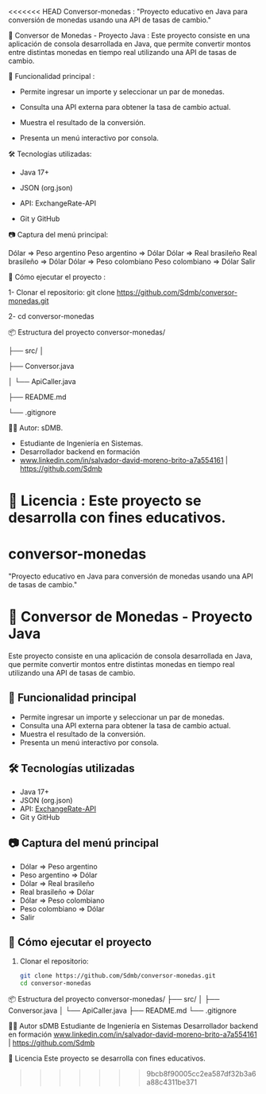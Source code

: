 <<<<<<< HEAD
Conversor-monedas :
"Proyecto educativo en Java para conversión de monedas usando una API de tasas de cambio."

💱 Conversor de Monedas - Proyecto Java :
Este proyecto consiste en una aplicación de consola desarrollada en Java, que permite convertir montos entre distintas monedas en tiempo real utilizando una API de tasas de cambio.

🚀 Funcionalidad principal : 

* Permite ingresar un importe y seleccionar un par de monedas.

* Consulta una API externa para obtener la tasa de cambio actual.

* Muestra el resultado de la conversión.

* Presenta un menú interactivo por consola.

🛠️ Tecnologías utilizadas:

* Java 17+

* JSON (org.json)

* API: ExchangeRate-API

* Git y GitHub


📷 Captura del menú principal:

Dólar => Peso argentino
Peso argentino => Dólar
Dólar => Real brasileño
Real brasileño => Dólar
Dólar => Peso colombiano
Peso colombiano => Dólar
Salir

🔧 Cómo ejecutar el proyecto :

1- Clonar el repositorio:
git clone https://github.com/Sdmb/conversor-monedas.git

2- cd conversor-monedas

📦 Estructura del proyecto conversor-monedas/ 

├── src/ │ 

├── Conversor.java 

│ └── ApiCaller.java 

├── README.md 

└── .gitignore

👨‍💻 Autor: sDMB.

* Estudiante de Ingeniería en Sistemas.
* Desarrollador backend en formación 
* www.linkedin.com/in/salvador-david-moreno-brito-a7a554161 | https://github.com/Sdmb

📄 Licencia :  Este proyecto se desarrolla con fines educativos.
=======
# conversor-monedas
"Proyecto educativo en Java para conversión de monedas usando una API de tasas de cambio."

# 💱 Conversor de Monedas - Proyecto Java

Este proyecto consiste en una aplicación de consola desarrollada en Java, que permite convertir montos entre distintas monedas en tiempo real utilizando una API de tasas de cambio.

## 🚀 Funcionalidad principal

- Permite ingresar un importe y seleccionar un par de monedas.
- Consulta una API externa para obtener la tasa de cambio actual.
- Muestra el resultado de la conversión.
- Presenta un menú interactivo por consola.

## 🛠️ Tecnologías utilizadas

- Java 17+
- JSON (org.json)
- API: [ExchangeRate-API](https://www.exchangerate-api.com/)
- Git y GitHub

## 📷 Captura del menú principal

- Dólar => Peso argentino  
- Peso argentino => Dólar  
- Dólar => Real brasileño  
- Real brasileño => Dólar  
- Dólar => Peso colombiano  
- Peso colombiano => Dólar  
- Salir

## 🔧 Cómo ejecutar el proyecto

1. Clonar el repositorio:
   ```bash
   git clone https://github.com/Sdmb/conversor-monedas.git
   cd conversor-monedas
   
📦 Estructura del proyecto
   conversor-monedas/
├── src/
│   ├── Conversor.java
│   └── ApiCaller.java
├── README.md
└── .gitignore


👨‍💻 Autor
sDMB
Estudiante de Ingeniería en Sistemas
Desarrollador backend en formación
www.linkedin.com/in/salvador-david-moreno-brito-a7a554161 | https://github.com/Sdmb

📄 Licencia
Este proyecto se desarrolla con fines educativos.


>>>>>>> 9bcb8f90005cc2ea587df32b3a6a88c4311be371
